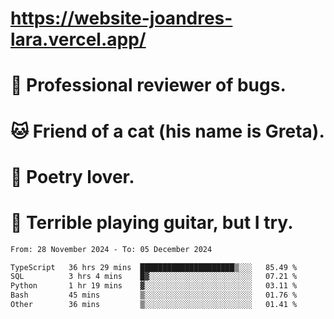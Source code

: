 # https://website-joandres-lara.vercel.app/
# 🐛 Professional reviewer of bugs.
# 🐱 Friend of a cat (his name is Greta).
# 📜 Poetry lover.
# 🎸 Terrible playing guitar, but I try.

<!--START_SECTION:waka-->

```txt
From: 28 November 2024 - To: 05 December 2024

TypeScript   36 hrs 29 mins  █████████████████████▒░░░   85.49 %
SQL          3 hrs 4 mins    █▓░░░░░░░░░░░░░░░░░░░░░░░   07.21 %
Python       1 hr 19 mins    ▓░░░░░░░░░░░░░░░░░░░░░░░░   03.11 %
Bash         45 mins         ▒░░░░░░░░░░░░░░░░░░░░░░░░   01.76 %
Other        36 mins         ▒░░░░░░░░░░░░░░░░░░░░░░░░   01.41 %
```

<!--END_SECTION:waka-->
